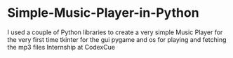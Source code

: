 # Simple-Music-Player-in-Python
I used a couple of Python libraries to create a very simple Music Player for the very first time
tkinter for the gui
pygame and os for playing and fetching the mp3 files
Internship at CodexCue
